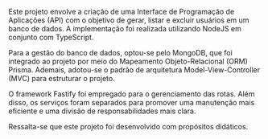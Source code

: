 Este projeto envolve a criação de uma Interface de Programação de Aplicações (API) com o objetivo de gerar, listar e excluir usuários em um banco de dados. A implementação foi realizada utilizando NodeJS em conjunto com TypeScript.

Para a gestão do banco de dados, optou-se pelo MongoDB, que foi integrado ao projeto por meio do Mapeamento Objeto-Relacional (ORM) Prisma. Ademais, adotou-se o padrão de arquitetura Model-View-Controller (MVC) para estruturar o projeto.

O framework Fastify foi empregado para o gerenciamento das rotas. Além disso, os serviços foram separados para promover uma manutenção mais eficiente e uma divisão de responsabilidades mais clara.

Ressalta-se que este projeto foi desenvolvido com propósitos didáticos.
